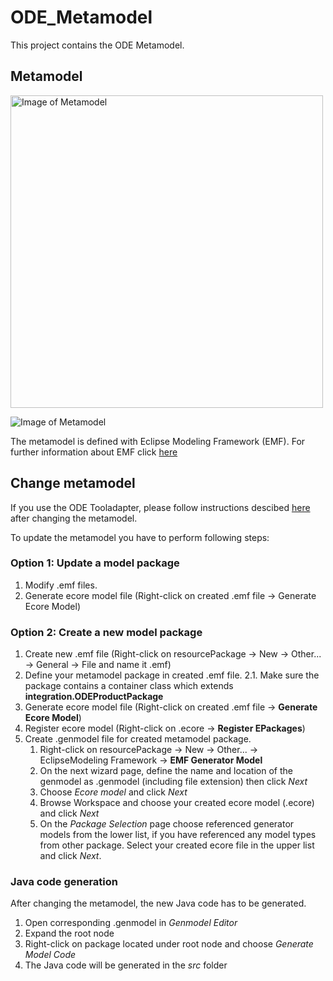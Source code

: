 # ODE_Metamodel

This project contains the ODE Metamodel.

## Metamodel

<img src="https://github.com/DEIS-Project-EU/DDI-Scripting-Tools/tree/master/ODE_Metamodel/Images/ODEv2.png" alt="Image of Metamodel" width="500"/>

![Image of Metamodel](https://github.com/DEIS-Project-EU/DDI-Scripting-Tools/tree/master/ODE_Metamodel/Images/ODEv2.png)

The metamodel is defined with Eclipse Modeling Framework (EMF). For further information about EMF click [here](https://www.eclipse.org/modeling/emf/)

## Change metamodel

If you use the ODE Tooladapter, please follow instructions descibed [here](https://github.com/DEIS-Project-EU/DDI-Scripting-Tools/tree/master/ODE_Tooladapter#metamodel-change-adaption) after changing the metamodel.

To update the metamodel you have to perform following steps:

### Option 1: Update a model package

1. Modify .emf files.
2. Generate ecore model file (Right-click on created .emf file -> Generate Ecore Model)

### Option 2: Create a new model package

1. Create new .emf file (Right-click on resourcePackage -> New -> Other... -> General -> File and name it <packageName>.emf)
2. Define your metamodel package in created .emf file.
2.1. Make sure the package contains a container class which extends **integration.ODEProductPackage**
3. Generate ecore model file (Right-click on created .emf file -> **Generate Ecore Model**)
4. Register ecore model (Right-click on <packageName>.ecore -> **Register EPackages**)
5. Create .genmodel file for created metamodel package. 
   1. Right-click on resourcePackage -> New -> Other... -> EclipseModeling Framework -> **EMF Generator Model**
   2. On the next wizard page, define the name and location of the genmodel as <packageName>.genmodel (including file extension) then click *Next*
   3. Choose *Ecore model* and click *Next*
   4. Browse Workspace and choose your created ecore model (<packageName>.ecore) and click *Next*
   5. On the *Package Selection* page choose referenced generator models from the lower list, if you have referenced any model types from other package. Select your created ecore file in the upper list and click *Next*. 

### Java code generation

After changing the metamodel, the new Java code has to be generated.

1. Open corresponding .genmodel in *Genmodel Editor*
2. Expand the root node
3. Right-click on package located under root node and choose *Generate Model Code*
4. The Java code will be generated in the *src* folder 
